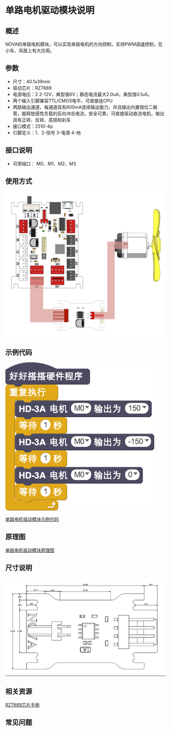 # 单路电机驱动模块说明

## 概述
NOVA的单路电机模块，可以实现单路电机的方向控制，支持PWM调速控制，在小车、风扇上有大应用。

## 参数
- 尺寸：40.1x39mm
- 驱动芯片：RZ7889
- 电源电压：2.2-12V，典型值6V；静态电流最大2.0uA，典型值0.1uA。
- 两个输入引脚兼容TTL/CMOS电平，可直接连CPU
- 两路输出通道，每通道具有800mA连续输出能力，并且输出内置钳位二极管，能释放感性负载的反向冲击电流，安全可靠，可直接驱动直流电机，输出具有正转、反转、高阻和刹车
- 接口模式：2510-4p
- 引脚定义：1、2-信号 3-电源 4-地

## 接口说明
- 可用端口： M0、M1、M2、M3

## 使用方式
![](./images/25.png)

## 示例代码
![](./images/26.png)

[单路电机驱动模块示例代码](http://www.haohaodada.com/show.php?id=947557)

## 原理图
[单路电机驱动模块原理图](https://github.com/Haohaodada-official/haohaodada-docs/blob/master/%E5%8E%9F%E7%90%86%E5%9B%BE/%E5%8D%95%E8%B7%AF%E7%94%B5%E6%9C%BA%E9%A9%B1%E5%8A%A8%E6%A8%A1%E5%9D%97.pdf)

## 尺寸说明
![](./images/94.png)

## 相关资源

[RZ7889芯片手册](https://github.com/Haohaodada-official/haohaodada-docs/blob/master/%E5%8E%9F%E7%90%86%E5%9B%BE/%E5%8D%95%E8%B7%AF%E7%94%B5%E6%9C%BA%E6%A8%A1%E5%9D%97.PDF)

## 常见问题
